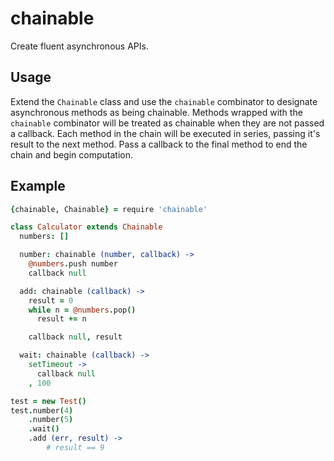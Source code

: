 # chainable
Create fluent asynchronous APIs.

## Usage
Extend the `Chainable` class and use the `chainable` combinator to designate
asynchronous methods as being chainable.  Methods wrapped with the `chainable`
combinator will be treated as chainable when they are not passed a callback.
Each method in the chain will be executed in series, passing it's result to the
next method. Pass a callback to the final method to end the chain and begin
computation.

## Example
```coffeescript
{chainable, Chainable} = require 'chainable'

class Calculator extends Chainable
  numbers: []

  number: chainable (number, callback) ->
    @numbers.push number
    callback null

  add: chainable (callback) ->
    result = 0
    while n = @numbers.pop()
      result += n

    callback null, result

  wait: chainable (callback) ->
    setTimeout ->
      callback null
    , 100

test = new Test()
test.number(4)
    .number(5)
    .wait()
    .add (err, result) ->
        # result == 9
